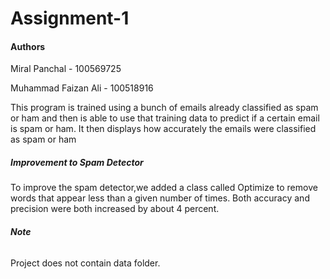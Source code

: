 # Assignment-1
#### Authors
Miral Panchal - 100569725

Muhammad Faizan Ali - 100518916

This program is trained using a bunch of emails already classified as spam or ham and then is able to use that training data to predict if a certain email is spam or ham. It then displays how accurately the emails were classified as spam or ham

##### Improvement to Spam Detector
To improve the spam detector,we added a class called Optimize to remove words that appear less than a given number of times. Both accuracy and precision were both increased by about 4 percent.

###### **Note**
Project does not contain data folder.  
